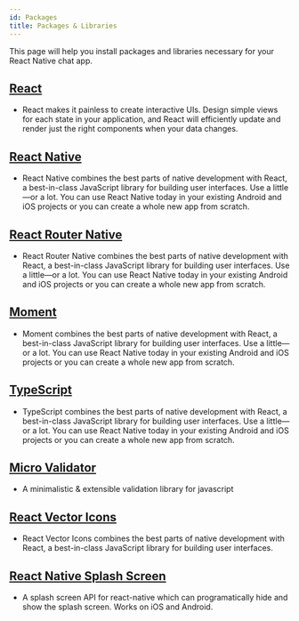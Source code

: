 ```yaml
---
id: Packages
title: Packages & Libraries
---
```


This page will help you install packages and libraries necessary for your React Native chat app.

## [React](https://www.npmjs.com/package/react)

* React makes it painless to create interactive UIs. Design simple views for each state in your application, and React will efficiently update and render just the right components when your data changes.

## [React Native](https://www.npmjs.com/package/react-native)

* React Native combines the best parts of native development with React, a best-in-class JavaScript library for building user interfaces.
Use a little—or a lot. You can use React Native today in your existing Android and iOS projects or you can create a whole new app from scratch.

## [React Router Native](https://www.npmjs.com/package/react-router-native)

* React Router Native combines the best parts of native development with React, a best-in-class JavaScript library for building user interfaces.
Use a little—or a lot. You can use React Native today in your existing Android and iOS projects or you can create a whole new app from scratch.

## [Moment](https://www.npmjs.com/package/moment)

* Moment combines the best parts of native development with React, a best-in-class JavaScript library for building user interfaces.
Use a little—or a lot. You can use React Native today in your existing Android and iOS projects or you can create a whole new app from scratch.

## [TypeScript](https://www.npmjs.com/package/typescript)

* TypeScript combines the best parts of native development with React, a best-in-class JavaScript library for building user interfaces.
Use a little—or a lot. You can use React Native today in your existing Android and iOS projects or you can create a whole new app from scratch.

## [Micro Validator](https://www.npmjs.com/package/micro-validator)

* A minimalistic & extensible validation library for javascript

## [React Vector Icons](https://www.npmjs.com/package/react-native-vector-icons)

* React Vector Icons combines the best parts of native development with React, a best-in-class JavaScript library for building user interfaces.

## [React Native Splash Screen](https://www.npmjs.com/package/react-native-splash-screen)

* A splash screen API for react-native which can programatically hide and show the splash screen. Works on iOS and Android.
